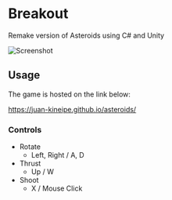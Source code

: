 # Breakout
Remake version of Asteroids using C# and Unity

![Screenshot](https://github.com/Juan-Kineipe/asteroids/blob/master/screenshot.png?raw=true)

## Usage
The game is hosted on the link below:

https://juan-kineipe.github.io/asteroids/

### Controls
- Rotate
  - Left, Right / A, D
- Thrust
  - Up / W  
- Shoot
  - X / Mouse Click
